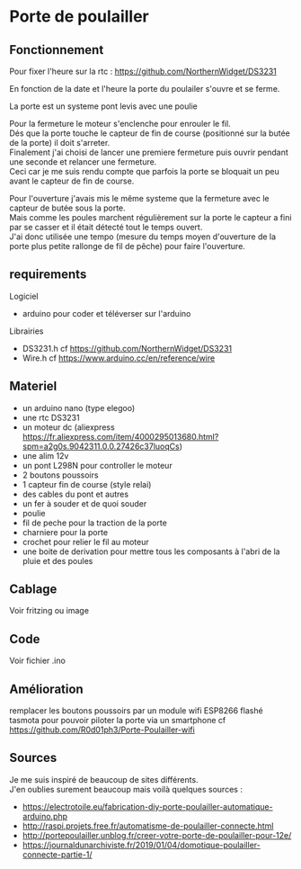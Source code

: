 # Porte de poulailler

## Fonctionnement
Pour fixer l'heure sur la rtc : https://github.com/NorthernWidget/DS3231

En fonction de la date et l'heure la porte du poulailer s'ouvre et se ferme.

La porte est un systeme pont levis avec une poulie

Pour la fermeture le moteur s'enclenche pour enrouler le fil.  
Dés que la porte touche le capteur de fin de course (positionné sur la butée de la porte) il doit s'arreter.  
Finalement j'ai choisi de lancer une premiere fermeture puis ouvrir pendant une seconde et relancer une fermeture.  
Ceci car je me suis rendu compte que parfois la porte se bloquait un peu avant le capteur de fin de course.  

Pour l'ouverture j'avais mis le même systeme que la fermeture avec le capteur de butée sous la porte.  
Mais comme les poules marchent régulièrement sur la porte le capteur a fini par se casser et il était détecté tout le temps ouvert.  
J'ai donc utilisée une tempo (mesure du temps moyen d'ouverture de la porte plus petite rallonge de fil de pêche) pour faire l'ouverture.  

## requirements
Logiciel
- arduino pour coder et téléverser sur l'arduino

Librairies 
- DS3231.h cf https://github.com/NorthernWidget/DS3231
- Wire.h cf https://www.arduino.cc/en/reference/wire

## Materiel
- un arduino nano (type elegoo)
- une rtc DS3231
- un moteur dc (aliexpress https://fr.aliexpress.com/item/4000295013680.html?spm=a2g0s.9042311.0.0.27426c37luoqCs)
- une alim 12v
- un pont L298N pour controller le moteur
- 2 boutons poussoirs
- 1 capteur fin de course (style relai)
- des cables du pont et autres
- un fer à souder et de quoi souder
- poulie
- fil de peche pour la traction de la porte
- charniere pour la porte
- crochet pour relier le fil au moteur
- une boite de derivation pour mettre tous les composants à l'abri de la pluie et des poules

## Cablage
Voir fritzing ou image

## Code
Voir fichier .ino

## Amélioration
remplacer les boutons poussoirs par un module wifi ESP8266 flashé tasmota pour pouvoir piloter la porte via un smartphone
cf https://github.com/R0d01ph3/Porte-Poulailler-wifi

## Sources
Je me suis inspiré de beaucoup de sites différents.  
J'en oublies surement beaucoup mais voilà quelques sources :

- https://electrotoile.eu/fabrication-diy-porte-poulailler-automatique-arduino.php
- http://raspi.projets.free.fr/automatisme-de-poulailler-connecte.html
- http://portepoulailler.unblog.fr/creer-votre-porte-de-poulailler-pour-12e/
- https://journaldunarchiviste.fr/2019/01/04/domotique-poulailler-connecte-partie-1/


